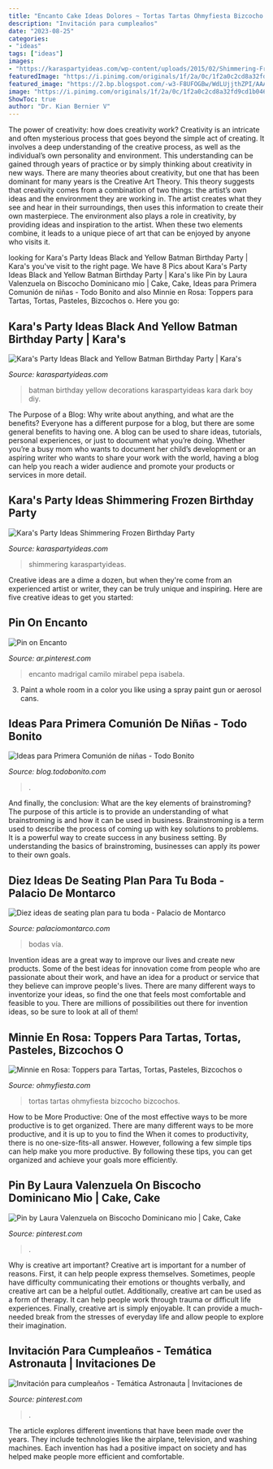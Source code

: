 ```yaml
---
title: "Encanto Cake Ideas Dolores ~ Tortas Tartas Ohmyfiesta Bizcocho Bizcochos"
description: "Invitación para cumpleaños"
date: "2023-08-25"
categories:
- "ideas"
tags: ["ideas"]
images:
- "https://karaspartyideas.com/wp-content/uploads/2015/02/Shimmering-Frozen-themed-birthday-party-via-Karas-Party-Ideas-KarasPartyIdeas.com4_-681x1024.jpg"
featuredImage: "https://i.pinimg.com/originals/1f/2a/0c/1f2a0c2cd8a32fd9cd1b046bbae74742.jpg"
featured_image: "https://2.bp.blogspot.com/-w3-F8UFOGBw/WdLUjjthZPI/AAAAAAAHzj8/zgL2RVXXFtMsWMcbAugi7BxTguz-Mh4GwCLcBGAs/w1200-h630-p-k-no-nu/minnie-free-printable-toppers-for-cakes-024.jpg"
image: "https://i.pinimg.com/originals/1f/2a/0c/1f2a0c2cd8a32fd9cd1b046bbae74742.jpg"
ShowToc: true
author: "Dr. Kian Bernier V"
---
```



The power of creativity: how does creativity work?
Creativity is an intricate and often mysterious process that goes beyond the simple act of creating. It involves a deep understanding of the creative process, as well as the individual’s own personality and environment. This understanding can be gained through years of practice or by simply thinking about creativity in new ways.
There are many theories about creativity, but one that has been dominant for many years is the Creative Art Theory. This theory suggests that creativity comes from a combination of two things: the artist’s own ideas and the environment they are working in. The artist creates what they see and hear in their surroundings, then uses this information to create their own masterpiece. The environment also plays a role in creativity, by providing ideas and inspiration to the artist. When these two elements combine, it leads to a unique piece of art that can be enjoyed by anyone who visits it.

	

		
looking for Kara&#039;s Party Ideas Black and Yellow Batman Birthday Party | Kara&#039;s you've visit to the right page. We have 8 Pics about Kara&#039;s Party Ideas Black and Yellow Batman Birthday Party | Kara&#039;s like Pin by Laura Valenzuela on Biscocho Dominicano mio | Cake, Cake, Ideas para Primera Comunión de niñas - Todo Bonito and also Minnie en Rosa: Toppers para Tartas, Tortas, Pasteles, Bizcochos o. Here you go:
		
    
## Kara&#039;s Party Ideas Black And Yellow Batman Birthday Party | Kara&#039;s

<img loading=lazy src="http://karaspartyideas.com/wp-content/uploads/2017/01/Batman-Birthday-Party-via-Karas-Party-Ideas-KarasPartyIdeas.com15.jpg" onerror="this.onerror=null;this.src='https://tse3.mm.bing.net/th?id=OIP.7vmCL2tfPRzNp5_oAHsPmAHaLH&amp;pid=15.1';" alt="Kara&#039;s Party Ideas Black and Yellow Batman Birthday Party | Kara&#039;s">

_Source: karaspartyideas.com_

>batman birthday yellow decorations karaspartyideas kara dark boy diy. 

	

The Purpose of a Blog: Why write about anything, and what are the benefits?
Everyone has a different purpose for a blog, but there are some general benefits to having one. A blog can be used to share ideas, tutorials, personal experiences, or just to document what you’re doing. Whether you’re a busy mom who wants to document her child’s development or an aspiring writer who wants to share your work with the world, having a blog can help you reach a wider audience and promote your products or services in more detail.

    
## Kara&#039;s Party Ideas Shimmering Frozen Birthday Party

<img loading=lazy src="https://karaspartyideas.com/wp-content/uploads/2015/02/Shimmering-Frozen-themed-birthday-party-via-Karas-Party-Ideas-KarasPartyIdeas.com4_-681x1024.jpg" onerror="this.onerror=null;this.src='https://tse4.mm.bing.net/th?id=OIP.YaTW2jzIfVY-SvwOK6HrygHaLI&amp;pid=15.1';" alt="Kara&#039;s Party Ideas Shimmering Frozen Birthday Party">

_Source: karaspartyideas.com_

>shimmering karaspartyideas. 

	

Creative ideas are a dime a dozen, but when they're come from an experienced artist or writer, they can be truly unique and inspiring. Here are five creative ideas to get you started: 

    
## Pin On Encanto

<img loading=lazy src="https://i.pinimg.com/236x/84/c6/2b/84c62b815360e3f0158819c3b96eccb9.jpg?nii=t" onerror="this.onerror=null;this.src='https://tse4.mm.bing.net/th?id=OIP.14BfImLNfYs5Lyuhdnb1qAAAAA&amp;pid=15.1';" alt="Pin on Encanto">

_Source: ar.pinterest.com_

>encanto madrigal camilo mirabel pepa isabela. 

	

3. Paint a whole room in a color you like using a spray paint gun or aerosol cans.

    
## Ideas Para Primera Comunión De Niñas - Todo Bonito

<img loading=lazy src="https://static4.todobonito.com/m/2013/05/ideas-1ra-comunion-nena-13.jpg" onerror="this.onerror=null;this.src='https://tse4.mm.bing.net/th?id=OIP.5XSSSxVIgtB5z5SeUboS3gHaJr&amp;pid=15.1';" alt="Ideas para Primera Comunión de niñas - Todo Bonito">

_Source: blog.todobonito.com_

>. 

	

And finally, the conclusion: What are the key elements of brainstroming?
The purpose of this article is to provide an understanding of what brainstroming is and how it can be used in business. Brainstroming is a term used to describe the process of coming up with key solutions to problems. It is a powerful way to create success in any business setting. By understanding the basics of brainstroming, businesses can apply its power to their own goals.

    
## Diez Ideas De Seating Plan Para Tu Boda - Palacio De Montarco

<img loading=lazy src="https://palaciomontarco.com/wp-content/uploads/2017/02/seating-plan-bodas-5.jpg" onerror="this.onerror=null;this.src='https://tse2.mm.bing.net/th?id=OIP.QKwjRKHHi3ehPNTQRZlfOgHaJ3&amp;pid=15.1';" alt="Diez ideas de seating plan para tu boda - Palacio de Montarco">

_Source: palaciomontarco.com_

>bodas vía. 

	

Invention ideas are a great way to improve our lives and create new products. Some of the best ideas for innovation come from people who are passionate about their work, and have an idea for a product or service that they believe can improve people's lives. There are many different ways to inventorize your ideas, so find the one that feels most comfortable and feasible to you. There are millions of possibilities out there for invention ideas, so be sure to look at all of them!

    
## Minnie En Rosa: Toppers Para Tartas, Tortas, Pasteles, Bizcochos O

<img loading=lazy src="https://2.bp.blogspot.com/-w3-F8UFOGBw/WdLUjjthZPI/AAAAAAAHzj8/zgL2RVXXFtMsWMcbAugi7BxTguz-Mh4GwCLcBGAs/w1200-h630-p-k-no-nu/minnie-free-printable-toppers-for-cakes-024.jpg" onerror="this.onerror=null;this.src='https://tse4.mm.bing.net/th?id=OIP.LBI4KwOwDxEDqd0agsFk1AHaD4&amp;pid=15.1';" alt="Minnie en Rosa: Toppers para Tartas, Tortas, Pasteles, Bizcochos o">

_Source: ohmyfiesta.com_

>tortas tartas ohmyfiesta bizcocho bizcochos. 

	

How to be More Productive: One of the most effective ways to be more productive is to get organized. There are many different ways to be more productive, and it is up to you to find the
When it comes to productivity, there is no one-size-fits-all answer. However, following a few simple tips can help make you more productive. By following these tips, you can get organized and achieve your goals more efficiently.

    
## Pin By Laura Valenzuela On Biscocho Dominicano Mio | Cake, Cake

<img loading=lazy src="https://i.pinimg.com/originals/1f/2a/0c/1f2a0c2cd8a32fd9cd1b046bbae74742.jpg" onerror="this.onerror=null;this.src='https://tse2.mm.bing.net/th?id=OIP.UkTDJFfMlbW0T_RhdfLUqgHaJ4&amp;pid=15.1';" alt="Pin by Laura Valenzuela on Biscocho Dominicano mio | Cake, Cake">

_Source: pinterest.com_

>. 

	

Why is creative art important?
Creative art is important for a number of reasons. First, it can help people express themselves. Sometimes, people have difficulty communicating their emotions or thoughts verbally, and creative art can be a helpful outlet. Additionally, creative art can be used as a form of therapy. It can help people work through trauma or difficult life experiences. Finally, creative art is simply enjoyable. It can provide a much-needed break from the stresses of everyday life and allow people to explore their imagination.

    
## Invitación Para Cumpleaños - Temática Astronauta | Invitaciones De

<img loading=lazy src="https://i.pinimg.com/736x/c4/42/a7/c442a712db61cd2af9319f5436e64d36.jpg" onerror="this.onerror=null;this.src='https://tse1.mm.bing.net/th?id=OIP.7EC6vi7eSSEsMAWUZR2ozAHaJ4&amp;pid=15.1';" alt="Invitación para cumpleaños - Temática Astronauta | Invitaciones de">

_Source: pinterest.com_

>. 

	

The article explores different inventions that have been made over the years. They include technologies like the airplane, television, and washing machines. Each invention has had a positive impact on society and has helped make people more efficient and comfortable.

